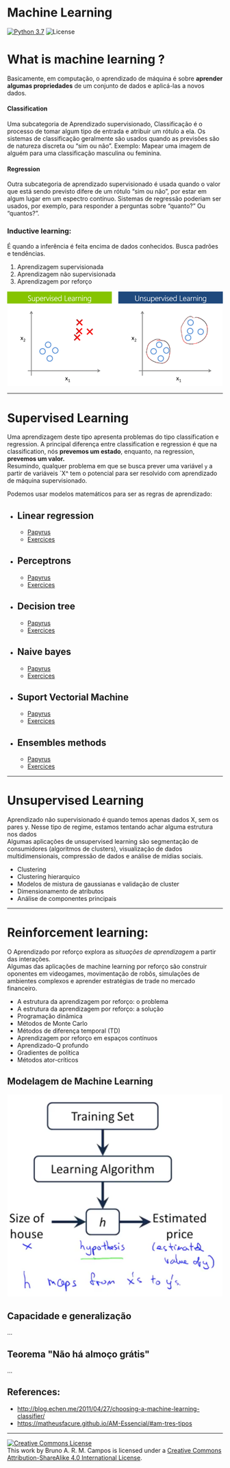 
# Machine Learning
[![Python 3.7](https://img.shields.io/badge/python-3.7-yellow.svg)](https://www.python.org/downloads/release/python-371/)
![License](https://img.shields.io/badge/Code%20License-MIT-blue.svg)

# What is machine learning ?
Basicamente, em computação, o aprendizado de máquina é sobre **aprender algumas propriedades** de um conjunto de dados e aplicá-las a novos dados. 

#### Classification
Uma subcategoria de Aprendizado supervisionado, Classificação é o processo de tomar algum tipo de entrada e atribuir um rótulo a ela. Os sistemas de classificação geralmente são usados ​​quando as previsões são de natureza discreta ou “sim ou não”. Exemplo: Mapear uma imagem de alguém para uma classificação masculina ou feminina.

#### Regression
Outra subcategoria de aprendizado supervisionado é usada quando o valor que está sendo previsto difere de um rótulo “sim ou não”, por estar em algum lugar em um espectro contínuo. Sistemas de regressão poderiam ser usados, por exemplo, para responder a perguntas sobre “quanto?” Ou “quantos?”.


### Inductive learning:
É quando a inferência é feita encima de dados conhecidos. Busca padrões e tendências.
1. Aprendizagem supervisionada
2. Aprendizagem não supervisionada
3. Aprendizagem por reforço

<img src="images/output_1_0.png" />

---

# Supervised Learning
Uma aprendizagem deste tipo apresenta problemas do tipo classification e regression. A principal diferença entre classification e regression é que na classification, nós **prevemos um estado**, enquanto, na regression, **prevemos um valor.**<br/>
Resumindo, qualquer problema em que se busca prever uma variável `y` a partir de variáveis `X^ tem o potencial para ser resolvido com aprendizado de máquina supervisionado.

Podemos usar modelos matemáticos para ser as regras de aprendizado:
* ## Linear regression
    * [Papyrus](https://github.com/brunocampos01/machine-learning-algorithms/tree/master/supervised_learning/linear_regression)
    * [Exercices](https://github.com/brunocampos01/machine-learning-algorithms/tree/master/supervised_learning/linear_regression/exercices)
- ## Perceptrons
    * [Papyrus](https://github.com/brunocampos01/machine-learning-algorithms/tree/master/supervised_learning/perceptron)
    * [Exercices]()
* ## Decision tree
    * [Papyrus](https://github.com/brunocampos01/machine-learning-algorithms/tree/master/supervised_learning/decision_tree)
    * [Exercices](https://github.com/brunocampos01/machine-learning-algorithms/tree/master/supervised_learning/decision_tree/exercices)
* ## Naive bayes
    * [Papyrus](https://github.com/brunocampos01/machine-learning-algorithms/tree/master/supervised_learning/naive_bayes)
    * [Exercices](https://github.com/brunocampos01/machine-learning-algorithms/tree/master/supervised_learning/naive_bayes/exercices)
* ## Suport Vectorial Machine
     * [Papyrus](https://github.com/brunocampos01/machine-learning-algorithms/tree/master/supervised_learning/SVM)
     * [Exercices]()
* ## Ensembles methods
     * [Papyrus](https://github.com/brunocampos01/machine-learning-algorithms/tree/master/supervised_learning/ensemble)
     * [Exercices](https://github.com/brunocampos01/machine-learning-algorithms/tree/master/supervised_learning/ensemble/exercices)

---
# Unsupervised Learning
Aprendizado não supervisionado é quando temos apenas dados X, sem os pares y. Nesse tipo de regime, estamos tentando achar alguma estrutura nos dados<br/>
Algumas aplicações de unsupervised learning são segmentação de consumidores (algoritmos de clusters), visualização de dados multidimensionais, compressão de dados e análise de mídias sociais. 
<br/>
- Clustering
- Clustering hierarquico
- Modelos de mistura de gaussianas e validação de cluster
- Dimensionamento de atributos
- Análise de componentes principais

---
# Reinforcement learning:
O Aprendizado por reforço explora as _situações de aprendizagem_ a partir das interações.
<br/>
Algumas das aplicações de machine learning por reforço são construir oponentes em videogames, movimentação de robôs, simulações de ambientes complexos e aprender estratégias de trade no mercado financeiro.<br/>
- A estrutura da aprendizagem por reforço: o problema
- A estrutura da aprendizagem por reforço: a solução
- Programação dinâmica
- Métodos de Monte Carlo
- Métodos de diferença temporal (TD)
- Aprendizagem por reforço em espaços contínuos
- Aprendizado-Q profundo
- Gradientes de política
- Métodos ator-críticos




## Modelagem de Machine Learning

<img src="images/output_8_0.png" />

## Capacidade e generalização
...
## Teorema "Não há almoço grátis"
...


## References:
 - http://blog.echen.me/2011/04/27/choosing-a-machine-learning-classifier/
 - https://matheusfacure.github.io/AM-Essencial/#am-tres-tipos

---
<a rel="license" href="http://creativecommons.org/licenses/by-sa/4.0/"><img alt="Creative Commons License" style="border-width:0" src="https://i.creativecommons.org/l/by-sa/4.0/88x31.png" /></a><br />This work by <span xmlns:cc="http://creativecommons.org/ns#" property="cc:attributionName">Bruno A. R. M. Campos</span> is licensed under a <a rel="license" href="http://creativecommons.org/licenses/by-sa/4.0/">Creative Commons Attribution-ShareAlike 4.0 International License</a>.
